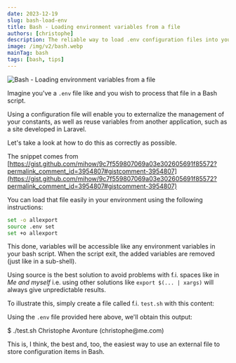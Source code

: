 ```yaml
---
date: 2023-12-19
slug: bash-load-env
title: Bash - Loading environment variables from a file
authors: [christophe]
description: The reliable way to load .env configuration files into your Bash scripts. Use `source` with `set -o allexport` to safely import environment variables, even those with spaces.
image: /img/v2/bash.webp
mainTag: bash
tags: [bash, tips]
---
```

![Bash - Loading environment variables from a file](/img/v2/bash.webp)

Imagine you've a `.env` file like and you wish to process that file in a Bash script.

<Snippet filename=".env" source="./files/.env" />

Using a configuration file will enable you to externalize the management of your constants, as well as reuse variables from another application, such as a site developed in Laravel.

Let's take a look at how to do this as correctly as possible.

<!-- truncate -->

The snippet comes from [https://gist.github.com/mihow/9c7f559807069a03e302605691f85572?permalink_comment_id=3954807#gistcomment-3954807](https://gist.github.com/mihow/9c7f559807069a03e302605691f85572?permalink_comment_id=3954807#gistcomment-3954807)

You can load that file easily in your environment using the following instructions:

```bash
set -o allexport
source .env set
set +o allexport
```

This done, variables will be accessible like any environment variables in your bash script. When the script exit, the added variables are removed (just like in a sub-shell).

Using source is the best solution to avoid problems with f.i. spaces like in *Me and myself* i.e. using other solutions like `export $(... | xargs)` will always give unpredictable results.

To illustrate this, simply create a file called f.i. `test.sh` with this content:

<Snippet filename="test.sh" source="./files/test.sh" />

Using the `.env` file provided here above, we'll obtain this output:

<Terminal>
$ ./test.sh
Christophe Avonture (christophe@me.com)
</Terminal>

This is, I think, the best and, too, the easiest way to use an external file to store configuration items in Bash.
